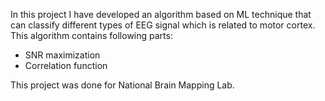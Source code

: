 In this project I have developed an algorithm based on ML technique that can classify different types of EEG signal which is related to motor cortex.
This algorithm contains following parts:
* SNR maximization
* Correlation function

This project was done for National Brain Mapping Lab.
